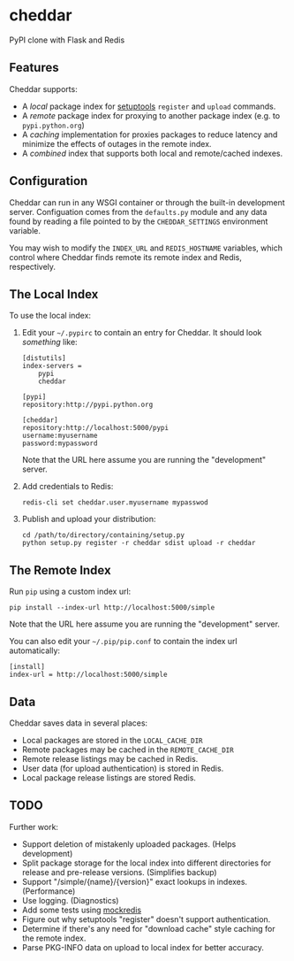 # cheddar

PyPI clone with Flask and Redis

## Features

Cheddar supports:

 -  A *local* package index for [setuptools][setuptools] `register` and `upload` commands.
 -  A *remote* package index for proxying to another package index (e.g. to `pypi.python.org`)
 -  A *caching* implementation for proxies packages to reduce latency and minimize the effects
    of outages in the remote index.
 -  A *combined* index that supports both local and remote/cached indexes.

 [setuptools]: http://pythonhosted.org/setuptools/

## Configuration

Cheddar can run in any WSGI container or through the built-in development server. Configuation
comes from the `defaults.py` module and any data found by reading a file pointed to by the
`CHEDDAR_SETTINGS` environment variable.

You may wish to modify the `INDEX_URL` and `REDIS_HOSTNAME` variables, which control where
Cheddar finds remote its remote index and Redis, respectively.

## The Local Index

To use the local index:

 1. Edit your `~/.pypirc` to contain an entry for Cheddar. It should look _something_ like:

        [distutils]
        index-servers =
            pypi
            cheddar
        
        [pypi]
        repository:http://pypi.python.org
        
        [cheddar]
        repository:http://localhost:5000/pypi
        username:myusername
        password:mypassword

    Note that the URL here assume you are running the "development" server.

 2. Add credentials to Redis:
 
        redis-cli set cheddar.user.myusername mypasswod
        
 3. Publish and upload your distribution:
 
        cd /path/to/directory/containing/setup.py
        python setup.py register -r cheddar sdist upload -r cheddar

## The Remote Index

Run `pip` using a custom index url:

    pip install --index-url http://localhost:5000/simple
    
Note that the URL here assume you are running the "development" server.

You can also edit your `~/.pip/pip.conf` to contain the index url automatically:

    [install]
    index-url = http://localhost:5000/simple

## Data

Cheddar saves data in several places:

 -  Local packages are stored in the `LOCAL_CACHE_DIR`
 -  Remote packages may be cached in the `REMOTE_CACHE_DIR`
 -  Remote release listings may be cached in Redis.
 -  User data (for upload authentication) is stored in Redis.
 -  Local package release listings are stored Redis.
 
## TODO

Further work:

 -  Support deletion of mistakenly uploaded packages. (Helps development)
 -  Split package storage for the local index into different directories
    for release and pre-release versions. (Simplifies backup)
 -  Support "/simple/{name}/{version}" exact lookups in indexes. (Performance)
 -  Use logging. (Diagnostics)
 -  Add some tests using [mockredis][mockredis]
 -  Figure out why setuptools "register" doesn't support authentication.
 -  Determine if there's any need for "download cache" style caching for the
    remote index.
 -  Parse PKG-INFO data on upload to local index for better accuracy.
 
 [mockredis]: https://github.com/locationlabs/mockredis
